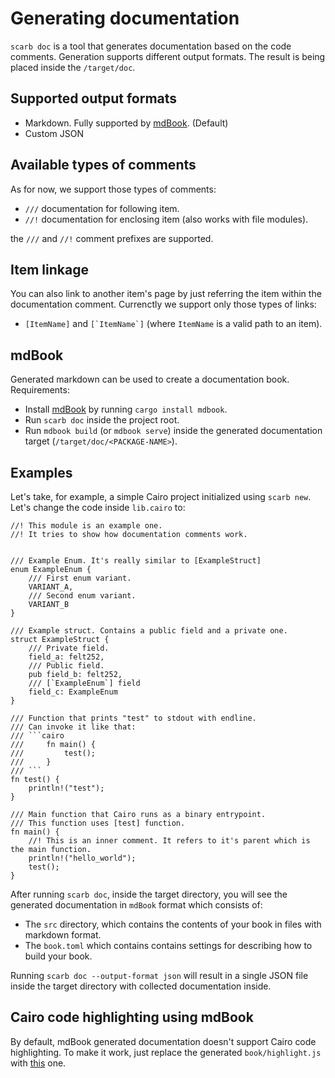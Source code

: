 # Generating documentation

`scarb doc` is a tool that generates documentation based on the code comments. Generation supports different output formats. The result is being placed inside the `/target/doc`.

## Supported output formats

- Markdown. Fully supported by [mdBook](https://rust-lang.github.io/mdBook/). (Default)
- Custom JSON

## Available types of comments

As for now, we support those types of comments:

- `///` documentation for following item.
- `//!` documentation for enclosing item (also works with file modules).

the `///` and `//!` comment prefixes are supported.

## Item linkage

You can also link to another item's page by just referring the item within the documentation comment.
Currenctly we support only those types of links:

- `[ItemName]` and ``[`ItemName`]`` (where `ItemName` is a valid path to an item).

## mdBook

Generated markdown can be used to create a documentation book.
Requirements:

- Install [mdBook](https://rust-lang.github.io/mdBook/guide/installation.html) by running `cargo install mdbook`.
- Run `scarb doc` inside the project root.
- Run `mdbook build` (or `mdbook serve`) inside the generated documentation target (`/target/doc/<PACKAGE-NAME>`).

## Examples

Let's take, for example, a simple Cairo project initialized using `scarb new`. Let's change the code inside `lib.cairo` to:

````cairo
//! This module is an example one.
//! It tries to show how documentation comments work.


/// Example Enum. It's really similar to [ExampleStruct]
enum ExampleEnum {
    /// First enum variant.
    VARIANT_A,
    /// Second enum variant.
    VARIANT_B
}

/// Example struct. Contains a public field and a private one.
struct ExampleStruct {
    /// Private field.
    field_a: felt252,
    /// Public field.
    pub field_b: felt252,
    /// [`ExampleEnum`] field
    field_c: ExampleEnum
}

/// Function that prints "test" to stdout with endline.
/// Can invoke it like that:
/// ```cairo
///     fn main() {
///         test();
///     }
/// ```
fn test() {
    println!("test");
}

/// Main function that Cairo runs as a binary entrypoint.
/// This function uses [test] function.
fn main() {
    //! This is an inner comment. It refers to it's parent which is the main function.
    println!("hello_world");
    test();
}
````

After running `scarb doc`, inside the target directory, you will see the generated documentation in `mdBook` format which consists of:

- The `src` directory, which contains the contents of your book in files with markdown format.
- The `book.toml` which contains contains settings for describing how to build your book.

Running `scarb doc --output-format json` will result in a single JSON file inside the target directory with collected documentation inside.

## Cairo code highlighting using mdBook

By default, mdBook generated documentation doesn't support Cairo code highlighting. To make it work, just replace the generated `book/highlight.js` with [this](https://github.com/software-mansion/scarb/tree/main/extensions/scarb-mdbook/theme) one.
